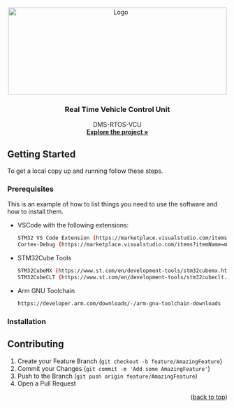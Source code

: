 <a name="readme-top"></a>


<!-- PROJECT LOGO -->
<br />
<div align="center">
  <a href="https://github.com/github_username/repo_name">
    <img src="images/dms_logo.jpg" alt="Logo" width="500" height="200">
  </a>

<h3 align="center">Real Time Vehicle Control Unit</h3>

  <p align="center">
    DMS-RTOS-VCU
    <br />
    <a href="https://github.com/AshtonDudley/DMS-RTOS-VCU"><strong>Explore the project »</strong></a>
    <br />
  </p>
</div>

<!-- GETTING STARTED -->
## Getting Started

To get a local copy up and running follow these steps.

### Prerequisites

This is an example of how to list things you need to use the software and how to install them.
* VSCode with the following extensions:
  ```sh
  STM32 VS Code Extension (https://marketplace.visualstudio.com/items?itemName=stmicroelectronics.stm32-vscode-extension)
  Cortex-Debug (https://marketplace.visualstudio.com/items?itemName=marus25.cortex-debug)
  ```
* STM32Cube Tools
    ```sh
    STM32CubeMX (https://www.st.com/en/development-tools/stm32cubemx.html)
    STM32CubeCLT (https://www.st.com/en/development-tools/stm32cubeclt.html)
    ```
* Arm GNU Toolchain
    ```sh
    https://developer.arm.com/downloads/-/arm-gnu-toolchain-downloads
    ```

### Installation
<!--
1. Get a free API Key at [https://example.com](https://example.com)
2. Clone the repo
   ```sh
   git clone https://github.com/github_username/repo_name.git
   ```
3. Install NPM packages
   ```sh
   npm install
   ```
4. Enter your API in `config.js`
   ```js
   const API_KEY = 'ENTER YOUR API';
   ```

<p align="right">(<a href="#readme-top">back to top</a>)</p>
-->


<!-- USAGE EXAMPLES -->
<!--
## Usage

Use this space to show useful examples of how a project can be used. Additional screenshots, code examples and demos work well in this space. You may also link to more resources.
*** _For more examples, please refer to the [Documentation](https://example.com)_

<p align="right">(<a href="#readme-top">back to top</a>)</p>
-->


<!-- CONTRIBUTING -->
## Contributing 
1. Create your Feature Branch (`git checkout -b feature/AmazingFeature`)
2. Commit your Changes (`git commit -m 'Add some AmazingFeature'`)
3. Push to the Branch (`git push origin feature/AmazingFeature`)
4. Open a Pull Request

<p align="right">(<a href="#readme-top">back to top</a>)</p>
